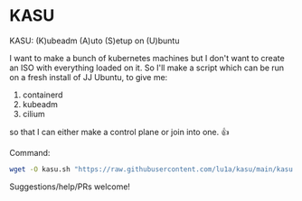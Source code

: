 # KASU
KASU: (K)ubeadm (A)uto (S)etup on (U)buntu

I want to make a bunch of kubernetes machines but I don't want to create an ISO with everything loaded on it.
So I'll make a script which can be run on a fresh install of JJ Ubuntu, to give me:
1. containerd
2. kubeadm
3. cilium

so that I can either make a control plane or join into one. 👍

Command:
```bash
wget -O kasu.sh "https://raw.githubusercontent.com/lu1a/kasu/main/kasu.sh" && chmod +x kasu.sh && ./kasu.sh
```

Suggestions/help/PRs welcome!
